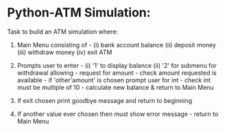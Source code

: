 # Python-ATM Simulation:

Task to build an ATM simulation where:

1. Main Menu consisting of -
    (i) bank account balance
    (ii) deposit money
    (iii) withdraw money
    (iv) exit ATM

2. Prompts user to enter -
    (i) '1' to display balance
    (ii) '2' for submenu for withdrawal allowing
                  - request for amount
                  - check amount requested is available
                  - if 'other'amount' is chosen prompt user for int
                                   - check int must be multiple of 10
                  - calculate new balance & return to Main Menu

3. If exit chosen print goodbye message and return to beginning

4. If another value ever chosen then must show error message
              - return to Main Menu

